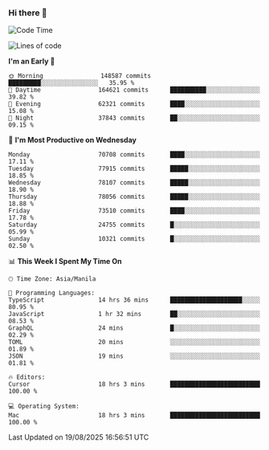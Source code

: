 ### Hi there 👋

<!--START_SECTION:waka-->
![Code Time](http://img.shields.io/badge/Code%20Time-6%2C194%20hrs%205%20mins-blue)

![Lines of code](https://img.shields.io/badge/From%20Hello%20World%20I%27ve%20Written-141.4%20million%20lines%20of%20code-blue)

**I'm an Early 🐤** 

```text
🌞 Morning                148587 commits      █████████░░░░░░░░░░░░░░░░   35.95 % 
🌆 Daytime                164621 commits      ██████████░░░░░░░░░░░░░░░   39.82 % 
🌃 Evening                62321 commits       ████░░░░░░░░░░░░░░░░░░░░░   15.08 % 
🌙 Night                  37843 commits       ██░░░░░░░░░░░░░░░░░░░░░░░   09.15 % 
```
📅 **I'm Most Productive on Wednesday** 

```text
Monday                   70708 commits       ████░░░░░░░░░░░░░░░░░░░░░   17.11 % 
Tuesday                  77915 commits       █████░░░░░░░░░░░░░░░░░░░░   18.85 % 
Wednesday                78107 commits       █████░░░░░░░░░░░░░░░░░░░░   18.90 % 
Thursday                 78056 commits       █████░░░░░░░░░░░░░░░░░░░░   18.88 % 
Friday                   73510 commits       ████░░░░░░░░░░░░░░░░░░░░░   17.78 % 
Saturday                 24755 commits       █░░░░░░░░░░░░░░░░░░░░░░░░   05.99 % 
Sunday                   10321 commits       █░░░░░░░░░░░░░░░░░░░░░░░░   02.50 % 
```


📊 **This Week I Spent My Time On** 

```text
🕑︎ Time Zone: Asia/Manila

💬 Programming Languages: 
TypeScript               14 hrs 36 mins      ████████████████████░░░░░   80.95 % 
JavaScript               1 hr 32 mins        ██░░░░░░░░░░░░░░░░░░░░░░░   08.53 % 
GraphQL                  24 mins             █░░░░░░░░░░░░░░░░░░░░░░░░   02.29 % 
TOML                     20 mins             ░░░░░░░░░░░░░░░░░░░░░░░░░   01.89 % 
JSON                     19 mins             ░░░░░░░░░░░░░░░░░░░░░░░░░   01.81 % 

🔥 Editors: 
Cursor                   18 hrs 3 mins       █████████████████████████   100.00 % 

💻 Operating System: 
Mac                      18 hrs 3 mins       █████████████████████████   100.00 % 
```


 Last Updated on 19/08/2025 16:56:51 UTC
<!--END_SECTION:waka-->


<!--
**rad182/rad182** is a ✨ _special_ ✨ repository because its `README.md` (this file) appears on your GitHub profile.

Here are some ideas to get you started:

- 🔭 I’m currently working on ...
- 🌱 I’m currently learning ...
- 👯 I’m looking to collaborate on ...
- 🤔 I’m looking for help with ...
- 💬 Ask me about ...
- 📫 How to reach me: ...
- 😄 Pronouns: ...
- ⚡ Fun fact: ...
-->
